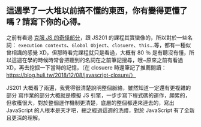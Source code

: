 ## 這週學了一大堆以前搞不懂的東西，你有變得更懂了嗎？請寫下你的心得。

之前有看過 [克服 JS 的奇怪部分](https://www.udemy.com/course/javascriptjs/learn/lecture/3604360)，跟 JS201 的課程其實蠻像的，所以對於一些名詞： `execution contexts`、`Global Object`、`closuere`、`this`...等，都有一種似曾相識的感覺 XD，但那時看完課程就只是看過，大概有 80 ％ 是有聽沒有懂，所以這週在學的時候時常會把聽到的名詞在之前筆記搜尋，哦~原來之前有看過 XD，再去挖掘一下當時的記憶，（在 closuere 時還筆記了推薦閱讀：https://blog.huli.tw/2018/12/08/javascript-closure/）

JS201 大概看了兩遍，我覺得很清楚說明整個脈絡，雖然知道一定還有更複雜的部分
寫作業的部分大概就是模擬 JS 引擎，一步步寫下程式碼的運作，頗累的，但收穫很大，對於整個運作機制更清楚，底層的整個都連來連去的，寫出 JavaScript 的人根本是天才吧，總之經過這週的洗禮，對於 JavaScript 有了全新且更深的理解。